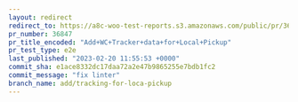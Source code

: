 ```yaml
---
layout: redirect
redirect_to: https://a8c-woo-test-reports.s3.amazonaws.com/public/pr/36847/e2e/index.html
pr_number: 36847
pr_title_encoded: "Add+WC+Tracker+data+for+Local+Pickup"
pr_test_type: e2e
last_published: "2023-02-20 11:55:53 +0000"
commit_sha: e1ace8332dc17daa72a2e47b9865255e7bdb1fc2
commit_message: "fix linter"
branch_name: add/tracking-for-loca-pickup
---
```

